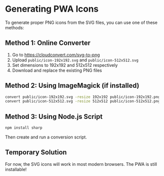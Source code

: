 # Generating PWA Icons

To generate proper PNG icons from the SVG files, you can use one of these methods:

## Method 1: Online Converter
1. Go to https://cloudconvert.com/svg-to-png
2. Upload `public/icon-192x192.svg` and `public/icon-512x512.svg`
3. Set dimensions to 192x192 and 512x512 respectively
4. Download and replace the existing PNG files

## Method 2: Using ImageMagick (if installed)
```bash
convert public/icon-192x192.svg -resize 192x192 public/icon-192x192.png
convert public/icon-512x512.svg -resize 512x512 public/icon-512x512.png
```

## Method 3: Using Node.js Script
```bash
npm install sharp
```

Then create and run a conversion script.

## Temporary Solution
For now, the SVG icons will work in most modern browsers. The PWA is still installable!